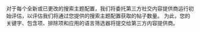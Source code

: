 对于每个全新或已更改的搜索主题配置，我们将委托第三方社交内容提供商运行初始评估，以评估我们将通过您提供的搜索主题配置获取的帖子数量。 为此，您的关键字、包含项、排除项和应用的语言筛选器将提交给第三方内容提供商。